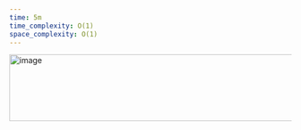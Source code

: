 ```yaml
---
time: 5m
time_complexity: O(1)
space_complexity: O(1)
---
```


<img width="660" height="120" alt="image" src="https://github.com/user-attachments/assets/c28e71a4-5acc-4512-988f-36c16a065767" />
